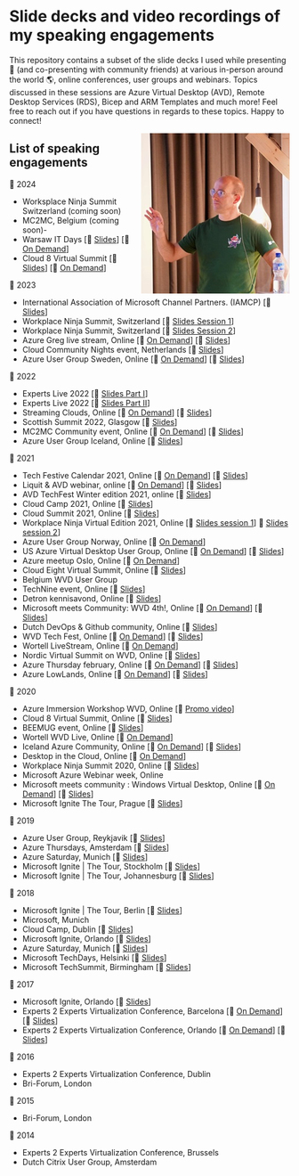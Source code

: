 #  Slide decks and video recordings of my speaking engagements
This repository contains a subset of the slide decks I used while presenting 🎥 (and co-presenting with community friends) at various in-person around the world 🌎, online conferences, user groups and webinars. Topics discussed in these sessions are Azure Virtual Desktop (AVD), Remote Desktop Services (RDS), Bicep and ARM Templates and much more!
Feel free to reach out if you have questions in regards to these topics. Happy to connect!

<img align="right" src="https://github.com/fberson/Slidedecks/blob/main/fb-intro-photo.jpg">


##  List of speaking engagements

📅 2024
- Worksplace Ninja Summit Switzerland (coming soon)
- MC2MC, Belgium (coming soon)- 
- Warsaw IT Days [💾 <a href = "https://github.com/fberson/Slidedecks/blob/main/2024/2024%20-%2001%20-%20Mastering%20Bicep%20-%20Infrastructure%20as%20Code%20for%20Azure.pdf](https://github.com/fberson/Slidedecks/blob/main/2024/2024%20-%2004%20-%20Mastering%20Bicep%20-%20Infrasstructure%20as%20Code%20for%20Azure.pdf)"> Slides</a>] [🎥 <a href = "https://www.youtube.com/watch?v=_8pqsUXif9o](https://warszawskiedniinformatyki.pl/conference/en/)">On Demand</a>]
- Cloud 8 Virtual Summit [💾 <a href = "https://github.com/fberson/Slidedecks/blob/main/2024/2024%20-%2001%20-%20Mastering%20Bicep%20-%20Infrastructure%20as%20Code%20for%20Azure.pdf"> Slides</a>] [🎥 <a href = "https://www.youtube.com/watch?v=_8pqsUXif9o">On Demand</a>]

📅 2023
- International Association of Microsoft Channel Partners. (IAMCP) [💾 <a href = "https://github.com/fberson/Slidedecks/blob/main/2023/2023%20-%2011%20-%20Bicep%20IaC%20for%20Azure.pdf"> Slides</a>]
- Workplace Ninja Summit, Switzerland [💾 <a href = "https://github.com/fberson/Slidedecks/blob/main/2023/Workplace%20Ninja%20Summit%202023/Using%20Bicep%20for%20your%20Azure%20Virtual%20Desktop%20deployments%20-%20StarterKit.pdf"> Slides Session 1</a>]
- Workplace Ninja Summit, Switzerland [💾 <a href = "https://github.com/fberson/Slidedecks/blob/main/2023/Workplace%20Ninja%20Summit%202023/Using%20Bicep%20for%20your%20Azure%20Virtual%20Desktop%20deployments%20-%20Masterclass.pdf"> Slides Session 2</a>]
 - Azure Greg live stream, Online [🎥 <a href = "https://www.youtube.com/live/E-j022nCRFM?feature=share&t=8">On Demand</a>] [💾 <a href = "https://github.com/fberson/Slidedecks/blob/main/2023/2023%20-%2007%20-%20Azure%20Greg%20Live%20Stream%20-%20Cool%20new%20Bicep%20features.pdf"> Slides</a>] 
- Cloud Community Nights event, Netherlands [💾 <a href = "https://github.com/fberson/Slidedecks/blob/main/2023/2023%20-%2002%20-%20Infrastructure%20as%20Code%20with%20Bicep%20on%20tour!.pdf"> Slides</a>] 
- Azure User Group Sweden, Online [🎥 <a href = "https://www.youtube.com/watch?v=qHcZ7RGB1M4">On Demand</a>] [💾 <a href = "https://github.com/fberson/Slidedecks/blob/main/2023/2023%20-%2001%20-%20Azure%20User%20Group%20Sweden%20-%20Infrastructure%20as%20Code%20with%20Bicep%20on%20tour!.pdf"> Slides</a>] 

📅 2022
- Experts Live 2022 [💾 <a href = "https://github.com/fberson/Slidedecks/blob/main/2022/2022%20-%2009%20-%20Bicep%20-%20Infrastructure%20as%20Code%20Masterclass%20-%20part%20I.pdf"> Slides Part I</a>]
- Experts Live 2022 [💾 <a href = "https://github.com/fberson/Slidedecks/blob/main/2022/2022%20-%2009%20-%20Bicep%20-%20Infrastructure%20as%20Code%20Masterclass%20-%20part%20II.pdf"> Slides Part II</a>]
- Streaming Clouds, Online [🎥 <a href = "https://www.youtube.com/watch?v=C-VAXvEFCkw">On Demand</a>] [💾 <a href = "https://github.com/fberson/Slidedecks/blob/main/2022/2022%20-%2009%20-%20My%20journey%20to%20Bicep%20and%20how%20you%20can%20get%20started!.pdf"> Slides</a>] 
- Scottish Summit 2022, Glasgow [💾 <a href = "https://github.com/fberson/Slidedecks/blob/main/2022/2022%20-%2006%20%E2%80%93%20Infrastructure%20as%20Code%20Masterclass.pdf"> Slides</a>]
- MC2MC Community event, Online [🎥 <a href = "https://www.youtube.com/watch?v=iywiMbNZu1o">On Demand</a>] [💾 <a href = "https://github.com/fberson/Slidedecks/blob/main/2022/2022%20-%2003%20-%20Infrastructure%20as%20Code%20with%20Bicep%20-%20on%20tour%20-%20MC2MC.pdf"> Slides</a>] 
- Azure User Group Iceland, Online [💾 <a href = "https://github.com/fberson/Slidedecks/blob/main/2022/2022%20-%2003%20-%20Infrastructure%20as%20Code%20with%20Bicep%20-%20on%20tour!.pdf"> Slides</a>] 

📅 2021 
- Tech Festive Calendar 2021, Online [🎥 <a href = "https://www.youtube.com/watch?v=NmVbq6xLAuc">On Demand</a>] [💾 <a href = "https://github.com/fberson/Slidedecks/blob/main/2021/2021%20-%2012%20-%20Twelve%20features%20of%20Bicep%20%E2%80%93%20Christmas%20edition.pdf"> Slides</a>] 
- Liquit & AVD webinar, online  [🎥 <a href = "https://www.youtube.com/watch?v=t_Yy0l9Acdk">On Demand</a>] [💾 <a href = "https://github.com/fberson/Slidedecks/blob/main/2021/2021%20-%2012%20-%20Empowering%20AVD%20Image%20deployments%20with%20Azure%20Pipelines%20and%20Liquit!.pdf
"> Slides</a>] 
- AVD TechFest Winter edition 2021, online [💾 <a href = "https://github.com/fberson/Slidedecks/blob/main/2021/2021%20-%2011%20-%20AVD%20TechFest%202021%20Winter%20Edition.pdf"> Slides</a>]
- Cloud Camp 2021, Online [💾 <a href = "https://github.com/fberson/Slidedecks/blob/main/2021/2021%20-%2011%20-%20Empowering%20Infrastructure%20as%20Code%20on%20Azure%20using%20Bicep.pdf"> Slides</a>]
- Cloud Summit 2021, Online [💾 <a href = "https://github.com/fberson/Slidedecks/blob/main/2021/2021%20-%20%2009%20-%20Understanding%20all%20security%20aspects%20of%20Azure%20Virtual%20Desktop.pdf"> Slides</a>]
- Workplace Ninja Virtual Edition 2021, Online [💾 <a href = "https://github.com/fberson/Slidedecks/blob/main/2021/2021%20-%2008%20-%20Azure%20Virtual%20Desktop%20as%20a%20gaming%20console%20-%20present.pdf"> Slides session 1</a>] 💾 <a href = "https://github.com/fberson/Slidedecks/blob/main/2021/2021%20-%2008%20-%20Understanding%20all%20security%20aspects%20of%20Azure%20Virtual%20Desktop.pdf"> Slides session 2</a>]
- Azure User Group Norway, Online [🎥 <a href = "https://www.youtube.com/watch?v=PqDNA-0nqj0">On Demand</a>]
- US Azure Virtual Desktop User Group, Online [🎥 <a href = "https://www.youtube.com/watch?v=J7spf0wSrAg">On Demand</a>] [💾 <a href = "https://github.com/fberson/Slidedecks/blob/main/2021/2021%20-%2008%20-%20Flexing%20your%20Infrastructure%20as%20Code%20muscles%20with%20Bicep%20Templates!.pdf"> Slides</a>]
- Azure meetup Oslo, Online [🎥 <a href = "https://www.youtube.com/watch?v=Cvbr-pI6G0o">On Demand</a>]
- Cloud Eight Virtual Summit, Online [💾 <a href = https://github.com/fberson/Slidedecks/blob/main/2021/2021%20-%2006%20-Windows%20Virtual%20Desktop%20does%20not%20use%20port%203389%2C%20so%20we%E2%80%99re%20secure%E2%80%A6.%20right.pdf> Slides</a>]
- Belgium WVD User Group 
- TechNine event, Online [💾 <a href = https://github.com/fberson/Slidedecks/blob/main/2021/2021%20-%2005%20-%20Project%20Bicep%20-%20ARM%20Templates%20Reloaded!.pdf> Slides</a>]
- Detron kennisavond, Online [💾 <a href = https://github.com/fberson/Slidedecks/blob/main/2021/2021%20-%2004%20-%20ARM%20Workout%20with%20Project%20Bicep.pdf> Slides</a>]
- Microsoft meets Community: WVD 4th!, Online  [🎥 <a href = "https://www.youtube.com/watch?v=_dhtSMawX84">On Demand</a>] [💾 <a href="https://github.com/fberson/Slidedecks/blob/main/2021/2021%20-%2004%20-%20Empowering%20your%20WVD%20deployments%20with%20Project%20Bicep%2C%20experiences%20from%20the%20field.pdf"> Slides</a>]
- Dutch DevOps & Github community, Online [💾 <a href="https://github.com/fberson/Slidedecks/blob/main/2021/2021%20-%2004%20-%20Project%20Bicep%20ARM%20Templates%20reloaded.pdf"> Slides</a>]
- WVD Tech Fest, Online [🎥 <a href = "https://www.youtube.com/watch?v=tMIUlTou3bc&t=1s">On Demand</a>] [💾 <a href = "https://github.com/fberson/Slidedecks/blob/main/2021/2021%20-%2002%20-%20Empowering%20your%20WVD%20deployments%20with%20Project%20Bicep%2C%20experiences%20from%20the%20field!.pdf"> Slides</a>]
- Wortell LiveStream, Online [🎥 <a href = "https://www.youtube.com/watch?v=N2n5XOBrkgw&t=6s">On Demand</a>]
- Nordic Virtual Summit on WVD, Online [💾 <a href = "https://github.com/fberson/Slidedecks/blob/main/2021/2021%20-%2002%20-%20Jump%20Start%20your%20automation%20skills%20for%20WVD.pdf"> Slides</a>]
- Azure Thursday february, Online [🎥 <a href = "https://www.youtube.com/watch?v=eTwfgq_2fLU&t=2773s">On Demand</a>] [💾 <a href = "https://github.com/fberson/Slidedecks/blob/main/2021/2021%20-%2001%20-%20Empowering%20ARM%20and%20JSON%20with%20Project%20Bicep.pdf"> Slides</a>]
- Azure LowLands, Online [🎥 <a href = "https://youtu.be/0uIsu0kAFZY?t=11568">On Demand</a>] [💾 <a href = "https://github.com/fberson/Slidedecks/blob/main/2021/2021%20-%2001%20-%20Empowering%20ARM%20and%20JSON%20with%20Project%20Bicep.pdf"> Slides</a>]

📅 2020
- Azure Immersion Workshop WVD, Online [🎥 <a href = "https://www.youtube.com/watch?v=iKsRoJ2-ses&t=2s">Promo video</a>]
- Cloud 8 Virtual Summit, Online [💾 <a href = "https://github.com/fberson/Slidedecks/blob/main/2020/2020%20-%2011%20-%20Work%20hard%2C%20Play%20hard%20Powerful%20Desktops%20in%20Azure.pdf"> Slides</a>]
- BEEMUG event, Online [💾 <a href = "https://github.com/fberson/Slidedecks/blob/main/2020/2020%20-%2010%20-%20Automating%20WVD%20using%20ARM%2CREST%20and%20PS.pdf"> Slides</a>]
- Wortell WVD Live, Online [🎥 <a href = "https://www.youtube.com/watch?v=K_z-j7IQ_JU">On Demand</a>]
- Iceland Azure Community, Online [🎥 <a href = "https://www.youtube.com/watch?v=88pfZGprl40">On Demand</a>] [💾 <a href = "https://github.com/fberson/Slidedecks/blob/main/2020/2021%20-%2002%20-%20Project%20Bicep%200.2.pdf"> Slides</a>]
- Desktop in the Cloud, Online [🎥 <a href = "https://www.youtube.com/watch?v=TUWRUfU1EMQ&t=1505s">On Demand</a>]
- Workplace Ninja Summit 2020, Online [💾 <a href = "https://github.com/fberson/Slidedecks/blob/main/2020/2020%20-%2009%20-%20Windows%20Virtual%20Desktop%2C%20Advanced%20scenarios%20%26%20lessons%20learned!.pdf"> Slides</a>]
- Microsoft Azure Webinar week, Online
- Microsoft meets community : Windows Virtual Desktop, Online [🎥 <a href = "https://eur02.safelinks.protection.outlook.com/?url=https%3A%2F%2Fevent.on24.com%2Finterface%2Fregistration%2Fautoreg%2Findex.html%3Feventid%3D2233058%26sessionid%3D1%26key%3D13F91C24D17ECCB63C0EE56F50836AB8%26firstname%3DF%26lastname%3DBerson%26email%3Dfreek.berson%40wortell.nl%26job_title%3DIT%2BArchuitect%26company%3DWortell%26country%3DNetherlands%26zip%3D%26work_phone%3D&data=02%7C01%7Cfreek.berson%40wortell.nl%7C6be5cd9ebd414f23929608d7eb5a21f0%7Cb1a6616c94734cab82b6b6affeed3e12%7C1%7C0%7C637236644667887965&sdata=Y0bxQSHIcYtlLjcFgm%2BmcHLxwEDn2IIVbWdRuJ4Rl5U%3D&reserved=0">On Demand</a>] [💾 <a href = "https://github.com/fberson/Slidedecks/blob/main/2020/2020%20-%2006%20-%20Dealing%20with%20application%20landscapes%20on%20WVD%2C%20current%20and%20future!.pdf"> Slides</a>]
- Microsoft Ignite The Tour, Prague [💾 <a href = "https://github.com/fberson/Slidedecks/blob/main/2020/2020%20-%2002%20-%20Windows%20Virtual%20Desktop%2C%20Lessons%20Learned%20from%20the%20Field!.pdf"> Slides</a>]

📅 2019
- Azure User Group, Reykjavik [💾 <a href = "https://github.com/fberson/Slidedecks/blob/main/2019/2019%20-%2012%20-%20Jump%20start%20your%20Windows%20Virtual%20Desktop%20deployment.pdf"> Slides</a>]
- Azure Thursdays, Amsterdam [💾 <a href = "https://github.com/fberson/Slidedecks/blob/main/2019/2019%20-%2009%20-%20Application%20and%20Desktop%20delivery%20on%20Azure%2C%20from%20cool%20to%20awesome!.pdf"> Slides</a>]
- Azure Saturday, Munich [💾 <a href = "https://github.com/fberson/Slidedecks/blob/main/2019/2019%20-%2005%20-%20Windows%20Virtual%20Desktop%2C%20the%20Future%20of%20App%20and%20Desktop%20Delivery%20on%20Azure!.pdf"> Slides</a>]
- Microsoft Ignite | The Tour, Stockholm [💾 <a href = "https://github.com/fberson/Slidedecks/blob/main/2019/2019%20-%2004%20-%20Windows%20Virtual%20Desktop%2C%20the%20Future%20of%20App%20and%20Desktop%20Delivery%20on%20Azure!.pdf"> Slides</a>]
- Microsoft Ignite | The Tour, Johannesburg [💾 <a href = "https://github.com/fberson/Slidedecks/blob/main/2019/2019%20-%2001%20-%20Become%20an%20ARM%20hero%20and%20deploy%20RDS%20on%20Azure%20in%20under%2030%20minutes.pdf"> Slides</a>]

📅 2018
- Microsoft Ignite | The Tour, Berlin [💾 <a href = "https://github.com/fberson/Slidedecks/blob/main/2018/2018%20-%2001%20-%20Become%20an%20ARM%20hero%20and%20deploy%20RDS%20on%20Azure%20in%20under%2030%20minutes.pdf"> Slides</a>]
- Microsoft, Munich
- Cloud Camp, Dublin [💾 <a href = "https://github.com/fberson/Slidedecks/blob/main/2018/2018%20-%2010%20-%20RDS%20on%20Azure%20or%20WVD%2C%20Here's%20What%20You%20Need%20to%20Know!.pdf"> Slides</a>]
- Microsoft Ignite, Orlando [💾 <a href = "https://github.com/fberson/Slidedecks/blob/main/2018/2018%20-%2008%20-%20Measuring%20perceived%20end%20user%20experience%20in%20RDS%2C%20and%20why%20you%20should%20care.pdf"> Slides</a>]
- Azure Saturday, Munich [💾 <a href = "https://github.com/fberson/Slidedecks/blob/main/2018/2018%20-%2007%20-%20Top%207%20facts%20in%20comparing%20RDS%20on%20Azure%20IaaS%20vs%20Azure%20PaaS.pdf"> Slides</a>]
- Microsoft TechDays, Helsinki [💾 <a href = "https://github.com/fberson/Slidedecks/blob/main/2018/2018%20-%2003%20-%20Shaping%20the%20future%20of%20Remote%20Desktop%20on%20Azure.pdf"> Slides</a>]
- Microsoft TechSummit, Birmingham [💾 <a href = "https://github.com/fberson/Slidedecks/blob/main/2018/2018%20-%2001%20-%20Shaping%20the%20future%20of%20Remote%20Desktop%20Services%20on%20Azure.pdf"> Slides</a>]

📅 2017
- Microsoft Ignite, Orlando [💾 <a href = "https://github.com/fberson/Slidedecks/blob/main/2017/2017%20-%2009%20-%20Virtual%20desktops%20in%20the%20cloud%20Experiences%20from%20the%20field.pdf"> Slides</a>]
- Experts 2 Experts Virtualization Conference, Barcelona [🎥 <a href = "https://www.youtube.com/watch?v=1RH-Mw6chRg">On Demand</a>] [💾 <a href = "https://github.com/fberson/Slidedecks/blob/main/2017/2017%20-%2011%20-%20E2EVC%20Barcelona%202017%20-%20Microsoft%20RDS%20-%20current%20state%20and%20future%20vision.pdf"> Slides</a>]
- Experts 2 Experts Virtualization Conference, Orlando [🎥 <a href = "https://www.youtube.com/watch?v=YbEVvpv9rC0">On Demand</a>] [💾 <a href = "https://github.com/fberson/Slidedecks/blob/main/2017/2017%20-%2005%20-%20Grab%20a%20Stroopwafel%20while%20we%20watch%20ARM%20do%20an%20automated%20RDS%20deployment%20in%20Azure%20IaaS.pdf"> Slides</a>]

📅 2016
- Experts 2 Experts Virtualization Conference, Dublin
- Bri-Forum, London

📅 2015
- Bri-Forum, London

📅 2014
- Experts 2 Experts Virtualization Conference, Brussels
- Dutch Citrix User Group, Amsterdam
